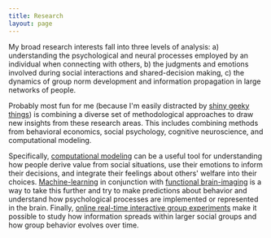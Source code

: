 ```yaml
---
title: Research
layout: page
---
```


My broad research interests fall into three levels of analysis: a) understanding the psychological and neural processes employed by an individual when connecting with others, b) the judgments and emotions involved during social interactions and shared-decision making, c) the dynamics of group norm development and information propagation in large networks of people.  

Probably most fun for me (because I'm easily distracted by [shiny geeky things]({{site.url}}/software)) is combining a diverse set of methodological approaches to draw new insights from these research areas. This includes combining methods from behavioral economics, social psychology, cognitive neuroscience, and computational modeling.

Specifically, [computational modeling](https://github.com/ljchang/CosanlabToolbox) can be a useful tool for understanding how people derive value from social situations, use their emotions to inform their decisions, and integrate their feelings about others' welfare into their choices. [Machine-learning](https://github.com/ljchang/nltools) in conjunction with [functional brain-imaging](http://dbic.dartmouth.edu/wiki/index.php/Main_Page) is a way to take this further and try to make predictions about behavior and understand how psychological processes are implemented or represented in the brain. Finally, [online real-time interactive group experiments](https://github.com/cosanlab/PGG_meteor) make it possible to study how information spreads within larger social groups and how group behavior evolves over time.
